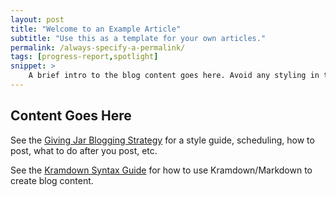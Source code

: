 ```yaml
---
layout: post
title: "Welcome to an Example Article"
subtitle: "Use this as a template for your own articles."
permalink: /always-specify-a-permalink/
tags: [progress-report,spotlight]
snippet: >
    A brief intro to the blog content goes here. Avoid any styling in this part!
---
```


## Content Goes Here

See the [Giving Jar Blogging Strategy](https://github.com/givingjar/filing-cabinet/blob/master/files/blogging-strats.md)
for a style guide, scheduling, how to post, what to do after you post, etc.

See the [Kramdown Syntax Guide](http://kramdown.gettalong.org/syntax.html) for how to use Kramdown/Markdown to create blog content.
